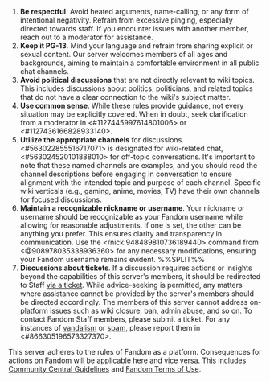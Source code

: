 1. **Be respectful**. Avoid heated arguments, name-calling, or any form of intentional negativity. Refrain from excessive pinging, especially directed towards staff. If you encounter issues with another member, reach out to a moderator for assistance.
2. **Keep it PG-13**. Mind your language and refrain from sharing explicit or sexual content. Our server welcomes members of all ages and backgrounds, aiming to maintain a comfortable environment in all public chat channels.
3. **Avoid political discussions** that are not directly relevant to wiki topics. This includes discussions about politics, politicians, and related topics that do not have a clear connection to the wiki's subject matter.
4. **Use common sense**. While these rules provide guidance, not every situation may be explicitly covered. When in doubt, seek clarification from a moderator in ⁠<#1127445997614801006> or <#1127436166828933140>.
5. **Utilize the appropriate channels** for discussions. <#563022855516717071> is designated for wiki-related chat, <#563024520101888010> for off-topic conversations. It's important to note that these named channels are examples, and you should read the channel descriptions before engaging in conversation to ensure alignment with the intended topic and purpose of each channel. Specific wiki verticals (e.g., gaming, anime, movies, TV) have their own channels for focused discussions.
6. **Maintain a recognizable nickname or username**. Your nickname or username should be recognizable as your Fandom username while allowing for reasonable adjustments. If one is set, the other can be anything you prefer. This ensures clarity and transparency in communication. Use the </nick:948489810736189440> command from <@908978035338936360> for any necessary modifications, ensuring your Fandom username remains evident.
%%SPLIT%%
7. **Discussions about tickets**. If a discussion requires actions or insights beyond the capabilities of this server's members, it should be redirected to Staff [via a ticket](https://support.fandom.com/). While advice-seeking is permitted, any matters where assistance cannot be provided by the server's members should be directed accordingly. The members of this server cannot address on-platform issues such as wiki closure, ban, admin abuse, and so on. To contact Fandom Staff members, please submit a ticket. For any instances of [vandalism](<https://c.fandom.com/Help:Vandalism>) or [spam](https://c.fandom.com/Help:Spam), please report them in <#866305196573327370>.

This server adheres to the rules of Fandom as a platform. Consequences for actions on Fandom will be applicable here and vice versa. This includes [Community Central Guidelines](<https://community.fandom.com/wiki/Community_Central:Guidelines>) and [Fandom Terms of Use](https://www.fandom.com/terms-of-use).